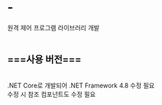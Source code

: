 # -
원격 제어 프로그램 라이브러리 개발<br><br>

<h2>===사용 버전===</h2><br>
.NET Core로 개발되어 .NET Framework 4.8 수정 필요<br> 수정 시 참조 컴포넌트도 수정 필요
